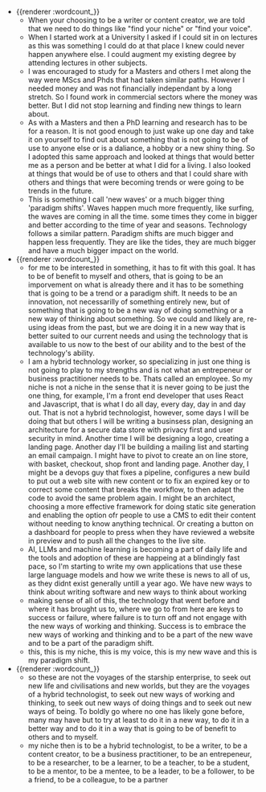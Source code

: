 - {{renderer :wordcount_}}
	- When your choosing to be a writer or content creator, we are told that we need to do things like "find your niche" or "find your voice".
	- When I started work at a University I asked if I could sit in on lectures as this was something I could do at that place I knew could never happen anywhere else. I could augment my existing degree by attending lectures in other subjects.
	- I was encouraged to study for a Masters and others I met along the way were MScs and Phds that had taken similar paths. However I needed money and was not financially independant by a long stretch. So I found work in commercial sectors where the money was better. But I did not stop learning and finding new things to learn about.
	- As with a Masters and then a PhD learning and research has to be for a reason. It is not good enough to just wake up one day and take it on yourself to find out about something that is not going to be of use to anyone else or is a daliance, a hobby or a new shiny thing. So I adopted this same approach and looked at things that would better me as a person and be better at what I did for a living. I also looked at things that would be of use to others and that I could share with others and things that were becoming trends or were going to be trends in the future.
	- This is something I call 'new waves' or a much bigger thing 'paradigm shifts'. Waves happen much more frequently, like surfing, the waves are coming in all the time. some times they come in bigger and better according to the time of year and seasons. Technology follows a similar pattern. Paradigm shifts are much bigger and happen less frequently. They are like the tides, they are much bigger and have a much bigger impact on the world.
- {{renderer :wordcount_}}
	- for me to be interested in something, it has to fit with this goal. It has to be of benefit to myself and others, that is going to be an imporvement on what is already there and it has to be something that is going to be a trend or a paradigm shift. It needs to be an innovation, not necessarilly of something entirely new, but of something that is going to be a new way of doing something or a new way of thinking about something. So we could and likely are, re-using ideas from the past, but we are doing it in a new way that is better suited to our current needs and using the technology that is available to us now to the best of our ability and to the best of the technology's ability.
	- I am a hybrid technology worker, so specializing in just one thing is not going to play to my strengths and is not what an entrepeneur or business practitioner needs to be. Thats called an employee. So my niche is not a niche in the sense that it is never going to be just the one thing, for example, I'm a front end developer that uses React and Javascript, that is what I do all day, every day, day in and day out. That is not a hybrid technologist, however, some days I will be doing that but others I will be writing a businsess plan, designing an architecture for a secure data store with privacy first and user security in mind. Another time I will be designing a logo, creating a landing page. Another day I'll be building a mailing list and starting an email campaign. I might have to pivot to create an on line store, with basket, checkout, shop front and landing page. Another day, I might be a devops guy that fixes a pipeline, configures a new build to put out a web site with new content or to fix an expired key or to correct some content that breaks the workflow, to then adapt the code to avoid the same problem again. I might be an architect, choosing a more effective framework for doing static site generation and enabling the option ofr people to use a CMS to edit their content without needing to know anything technical. Or creating a button on a dashboard for people to press when they have reviewed a website in preview and to push all the changes to the live site.
	- AI, LLMs and machine learning is becoming a part of daily life and the tools and adoption of these are happeing at a blindingly fast pace, so I'm starting to write my own applications that use these large language models and how we write these is news to all of us, as they didnt exist generally untill a year ago. We have new ways to think about writing software and new ways to think about working
	- making sense of all of this, the technology that went before and where it has brought us to, where we go to from here are keys to success or failure, where failure is to turn off and not engage with the new ways of working and thinking. Success is to embrace the new ways of working and thinking and to be a part of the new wave and to be a part of the paradigm shift.
	- this, this is my niche, this is my voice, this is my new wave and this is my paradigm shift.
- {{renderer :wordcount_}}
	- so these are not the voyages of the starship enterprise, to seek out new life and civilisations and new worlds, but they are the voyages of a hybrid technologist, to seek out new ways of working and thinking, to seek out new ways of doing things and to seek out new ways of being. To boldly go where no one has likely gone before, many may have but to try at least to do it in a new way, to do it in a better way and to do it in a way that is going to be of benefit to others and to myself.
	- my niche then is to be a hybrid technologist, to be a writer, to be a content creator, to be a business practitioner, to be an entrepeneur, to be a researcher, to be a learner, to be a teacher, to be a student, to be a mentor, to be a mentee, to be a leader, to be a follower, to be a friend, to be a colleague, to be a partner
